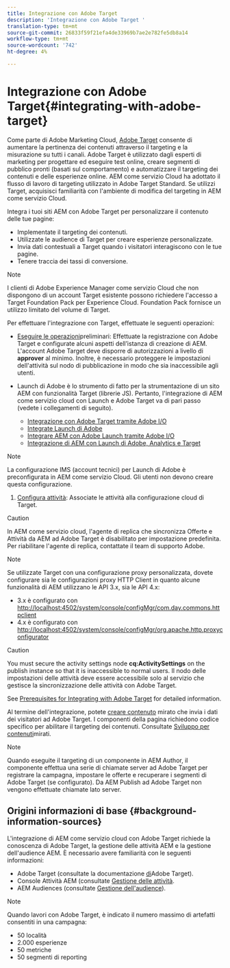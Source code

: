 ```yaml
---
title: Integrazione con Adobe Target
description: 'Integrazione con Adobe Target '
translation-type: tm+mt
source-git-commit: 26833f59f21efa4de33969b7ae2e782fe5db8a14
workflow-type: tm+mt
source-wordcount: '742'
ht-degree: 4%

---
```



# Integrazione con Adobe Target{#integrating-with-adobe-target}

Come parte di Adobe Marketing Cloud, [Adobe Target](http://www.adobe.com/solutions/testing-targeting/testandtarget.html) consente di aumentare la pertinenza dei contenuti attraverso il targeting e la misurazione su tutti i canali. Adobe Target è utilizzato dagli esperti di marketing per progettare ed eseguire test online, creare segmenti di pubblico pronti (basati sul comportamento) e automatizzare il targeting dei contenuti e delle esperienze online. AEM come servizio Cloud ha adottato il flusso di lavoro di targeting utilizzato in Adobe Target Standard. Se utilizzi Target, acquisisci familiarità con l&#39;ambiente di modifica del targeting in AEM come servizio Cloud.

Integra i tuoi siti AEM con Adobe Target per personalizzare il contenuto delle tue pagine:

* Implementate il targeting dei contenuti.
* Utilizzate le audience di Target per creare esperienze personalizzate.
* Invia dati contestuali a Target quando i visitatori interagiscono con le tue pagine.
* Tenere traccia dei tassi di conversione.

>[!NOTE]
>
>I clienti di Adobe Experience Manager come servizio Cloud che non dispongono di un account Target esistente possono richiedere l&#39;accesso a Target Foundation Pack per Experience Cloud.  Foundation Pack fornisce un utilizzo limitato del volume di Target.


Per effettuare l&#39;integrazione con Target, effettuate le seguenti operazioni:

* [Eseguire le operazioni](https://docs.adobe.com/content/help/en/experience-manager-65/administering/integration/target-requirements.html)preliminari: Effettuate la registrazione con Adobe Target e configurate alcuni aspetti dell’istanza di creazione di AEM. L&#39;account Adobe Target deve disporre di autorizzazioni a livello di **approver** al minimo. Inoltre, è necessario proteggere le impostazioni dell&#39;attività sul nodo di pubblicazione in modo che sia inaccessibile agli utenti.

* Launch di Adobe è lo strumento di fatto per la strumentazione di un sito AEM con funzionalità Target (librerie JS). Pertanto, l&#39;integrazione di AEM come servizio cloud con Launch e Adobe Target va di pari passo (vedete i collegamenti di seguito).

   * [Integrazione con Adobe Target tramite Adobe I/O](https://docs.adobe.com/content/help/en/experience-manager-65/administering/integration/integration-ims-adobe-io.html)
   * [Integrate Launch di Adobe](https://docs.adobe.com/content/help/en/experience-manager-learn/sites/integrations/adobe-launch-integration-tutorial-understand.html)
   * [Integrare AEM con Adobe Launch tramite Adobe I/O](https://helpx.adobe.com/experience-manager/using/aem_launch_adobeio_integration.html)
   * [Integrazione di AEM con Launch di Adobe, Analytics e Target](https://helpx.adobe.com/experience-manager/kt/integration/using/aem-launch-integration-tutorial-understand.html)

>[!NOTE]
>
>La configurazione IMS (account tecnici) per Launch di Adobe è preconfigurata in AEM come servizio Cloud. Gli utenti non devono creare questa configurazione.

1. [Configura attività](https://docs.adobe.com/content/help/en/experience-manager-65/authoring/personalization/activitylib.html): Associate le attività alla configurazione cloud di Target.

>[!CAUTION]
>
>In AEM come servizio cloud, l&#39;agente di replica che sincronizza Offerte e Attività da AEM ad Adobe Target è disabilitato per impostazione predefinita. Per riabilitare l&#39;agente di replica, contattate il team di supporto [](https://helpx.adobe.com/contact/enterprise-support.ec.html#experience-manager) Adobe.

>[!NOTE]
>
>Se utilizzate Target con una configurazione proxy personalizzata, dovete configurare sia le configurazioni proxy HTTP Client in quanto alcune funzionalità di AEM utilizzano le API 3.x, sia le API 4.x:
>
>* 3.x è configurato con [http://localhost:4502/system/console/configMgr/com.day.commons.httpclient](http://localhost:4502/system/console/configMgr/com.day.commons.httpclient)
>* 4.x è configurato con [http://localhost:4502/system/console/configMgr/org.apache.http.proxyconfigurator](http://localhost:4502/system/console/configMgr/org.apache.http.proxyconfigurator)

>



>[!CAUTION]
>
>You must secure the activity settings node **cq:ActivitySettings** on the publish instance so that it is inaccessible to normal users. Il nodo delle impostazioni delle attività deve essere accessibile solo al servizio che gestisce la sincronizzazione delle attività con Adobe Target.
>
>See [Prerequisites for Integrating with Adobe Target](https://docs.adobe.com/content/help/en/experience-manager-65/administering/integration/target-requirements.html#securing-the-activity-settings-node) for detailed information.

Al termine dell&#39;integrazione, potete [creare contenuto](https://docs.adobe.com/content/help/en/experience-manager-65/authoring/personalization/content-targeting-touch.html) mirato che invia i dati dei visitatori ad Adobe Target. I componenti della pagina richiedono codice specifico per abilitare il targeting dei contenuti. Consultate [Sviluppo per contenuti](https://docs.adobe.com/content/help/en/experience-manager-65/developing/personlization/target.html)mirati.

>[!NOTE]
>
>Quando eseguite il targeting di un componente in AEM Author, il componente effettua una serie di chiamate server ad Adobe Target per registrare la campagna, impostare le offerte e recuperare i segmenti di Adobe Target (se configurato). Da AEM Publish ad Adobe Target non vengono effettuate chiamate lato server.

## Origini informazioni di base {#background-information-sources}

L&#39;integrazione di AEM come servizio cloud con Adobe Target richiede la conoscenza di Adobe Target, la gestione delle attività AEM e la gestione dell&#39;audience AEM. È necessario avere familiarità con le seguenti informazioni:

* Adobe Target (consultate la documentazione [di](https://marketing.adobe.com/resources/help/en_US/target/)Adobe Target).
* Console Attività AEM (consultate [Gestione delle attività](https://docs.adobe.com/content/help/en/experience-manager-65/authoring/personalization/activitylib.html).
* AEM Audiences (consultate [Gestione dell&#39;audience](https://docs.adobe.com/content/help/en/experience-manager-65/authoring/personalization/managing-audiences.html)).

>[!NOTE]
>
>Quando lavori con Adobe Target, è indicato il numero massimo di artefatti consentiti in una campagna:
>
>* 50 località
>* 2.000 esperienze
>* 50 metriche
>* 50 segmenti di reporting

>



